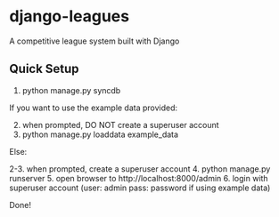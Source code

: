 django-leagues
==============

A competitive league system built with Django

Quick Setup
-----------
1. python manage.py syncdb

If you want to use the example data provided:

2. when prompted, DO NOT create a superuser account
3. python manage.py loaddata example_data


Else:

2-3. when prompted, create a superuser account
4. python manage.py runserver
5. open browser to http://localhost:8000/admin
6. login with superuser account (user: admin pass: password if using example data)

Done!
